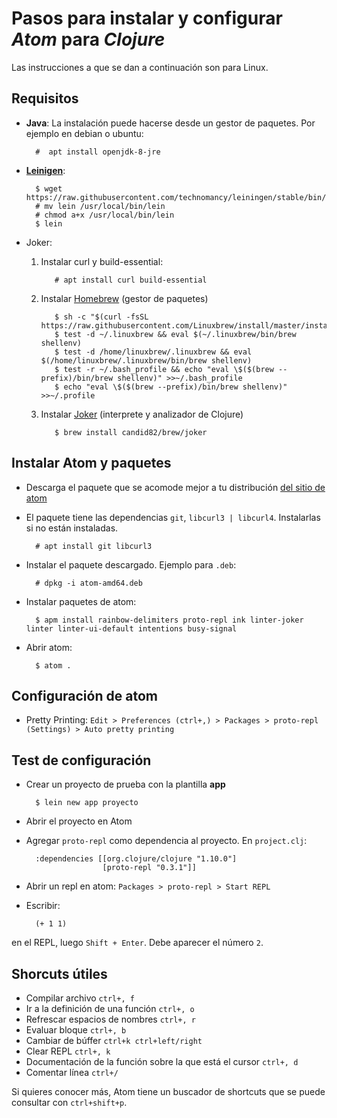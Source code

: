 # Pasos para instalar y configurar _Atom_ para _Clojure_
Las instrucciones a que se dan a continuación son para Linux.

## Requisitos
* __Java__: La instalación puede hacerse desde un gestor de paquetes. Por ejemplo en debian o ubuntu:

        #  apt install openjdk-8-jre

* [__Leinigen__](https://leiningen.org/#install):

        $ wget https://raw.githubusercontent.com/technomancy/leiningen/stable/bin/lein
        # mv lein /usr/local/bin/lein
        # chmod a+x /usr/local/bin/lein
        $ lein
* Joker:
  1. Instalar curl y build-essential:

            # apt install curl build-essential

  2. Instalar [Homebrew](https://docs.brew.sh/Homebrew-on-Linux) (gestor de paquetes)


            $ sh -c "$(curl -fsSL https://raw.githubusercontent.com/Linuxbrew/install/master/install.sh)"
            $ test -d ~/.linuxbrew && eval $(~/.linuxbrew/bin/brew shellenv)
            $ test -d /home/linuxbrew/.linuxbrew && eval $(/home/linuxbrew/.linuxbrew/bin/brew shellenv)
            $ test -r ~/.bash_profile && echo "eval \$($(brew --prefix)/bin/brew shellenv)" >>~/.bash_profile
            $ echo "eval \$($(brew --prefix)/bin/brew shellenv)" >>~/.profile

  3. Instalar [Joker](https://github.com/candid82/joker) (interprete y analizador de Clojure)

            $ brew install candid82/brew/joker


## Instalar Atom y paquetes
* Descarga el paquete que se acomode mejor a tu distribución [del sitio de atom](https://atom.io/)
* El paquete tiene las dependencias `git`, `libcurl3 | libcurl4`. Instalarlas si no están instaladas.

        # apt install git libcurl3
* Instalar el paquete descargado. Ejemplo para `.deb`:

        # dpkg -i atom-amd64.deb

* Instalar paquetes de atom:

        $ apm install rainbow-delimiters proto-repl ink linter-joker linter linter-ui-default intentions busy-signal

* Abrir atom:

        $ atom .

## Configuración de atom
* Pretty Printing: `Edit > Preferences (ctrl+,) > Packages > proto-repl (Settings) > Auto pretty printing`

## Test de configuración
* Crear un proyecto de prueba con la plantilla **app**

        $ lein new app proyecto

* Abrir el proyecto en Atom
* Agregar `proto-repl` como dependencia al proyecto. En `project.clj`:

        :dependencies [[org.clojure/clojure "1.10.0"]
                       [proto-repl "0.3.1"]]


* Abrir un repl en atom:  `Packages > proto-repl > Start REPL`
* Escribir:

        (+ 1 1)
en el REPL, luego `Shift + Enter`. Debe aparecer el número `2`.

## Shorcuts útiles

* Compilar archivo `ctrl+, f`
* Ir a la definición de una función `ctrl+, o`
* Refrescar espacios de nombres `ctrl+, r`
* Evaluar bloque `ctrl+, b`
* Cambiar de búffer `ctrl+k ctrl+left/right`
* Clear REPL `ctrl+, k`
* Documentación de la función sobre la que está el cursor `ctrl+, d`
* Comentar línea  `ctrl+/`


Si quieres conocer más, Atom tiene un buscador de shortcuts que se puede consultar con `ctrl+shift+p`.
